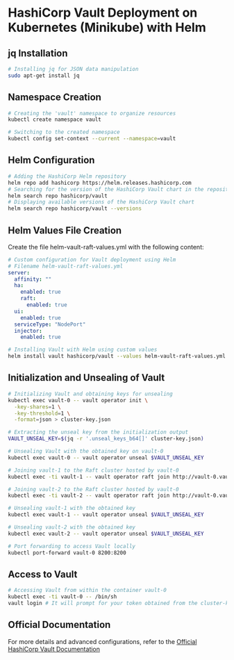 # HashiCorp Vault Deployment on Kubernetes (Minikube) with Helm

## jq Installation

```bash
# Installing jq for JSON data manipulation
sudo apt-get install jq
```
## Namespace Creation
```bash
# Creating the 'vault' namespace to organize resources
kubectl create namespace vault

# Switching to the created namespace
kubectl config set-context --current --namespace=vault
```
## Helm Configuration
```bash
# Adding the HashiCorp Helm repository
helm repo add hashicorp https://helm.releases.hashicorp.com
# Searching for the version of the HashiCorp Vault chart in the repository
helm search repo hashicorp/vault
# Displaying available versions of the HashiCorp Vault chart
helm search repo hashicorp/vault --versions
```
## Helm Values File Creation
Create the file helm-vault-raft-values.yml with the following content:
```yaml
# Custom configuration for Vault deployment using Helm
# Filename helm-vault-raft-values.yml
server:
  affinity: ""
  ha:
    enabled: true
    raft:
      enabled: true
  ui:
    enabled: true
  serviceType: "NodePort"
  injector:
    enabled: true
```
```bash
# Installing Vault with Helm using custom values
helm install vault hashicorp/vault --values helm-vault-raft-values.yml -n vault
```
## Initialization and Unsealing of Vault
```bash
# Initializing Vault and obtaining keys for unsealing
kubectl exec vault-0 -- vault operator init \
  -key-shares=1 \
  -key-threshold=1 \
  -format=json > cluster-key.json

# Extracting the unseal key from the initialization output
VAULT_UNSEAL_KEY=$(jq -r '.unseal_keys_b64[]' cluster-key.json)

# Unsealing Vault with the obtained key on vault-0
kubectl exec vault-0 -- vault operator unseal $VAULT_UNSEAL_KEY

# Joining vault-1 to the Raft cluster hosted by vault-0
kubectl exec -ti vault-1 -- vault operator raft join http://vault-0.vault-internal:8200

# Joining vault-2 to the Raft cluster hosted by vault-0
kubectl exec -ti vault-2 -- vault operator raft join http://vault-0.vault-internal:8200

# Unsealing vault-1 with the obtained key
kubectl exec vault-1 -- vault operator unseal $VAULT_UNSEAL_KEY

# Unsealing vault-2 with the obtained key
kubectl exec vault-2 -- vault operator unseal $VAULT_UNSEAL_KEY

# Port forwarding to access Vault locally
kubectl port-forward vault-0 8200:8200
```
## Access to Vault
```bash
# Accessing Vault from within the container vault-0
kubectl exec -ti vault-0 -- /bin/sh
vault login # It will prompt for your token obtained from the cluster-key.json file
```
## Official Documentation
 For more details and advanced configurations, refer to the [Official HashiCorp Vault Documentation](https://developer.hashicorp.com/vault/tutorials/kubernetes/kubernetes-minikube-raft)

